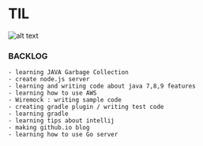 # TIL
![alt text](https://bergmantil.com/wp-content/themes/bergmantil/assets/img/images/til-logo2.png)

### BACKLOG
```
- learning JAVA Garbage Collection
- create node.js server 
- learning and writing code about java 7,8,9 features
- learning how to use AWS
- Wiremock : writing sample code 
- creating gradle plugin / writing test code
- learning gradle
- learning tips about intellij
- making github.io blog
- learning how to use Go server
```
